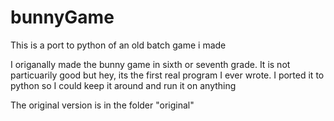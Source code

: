 # bunnyGame
This is a port to python of an old batch game i made

I origanally made the bunny game in sixth or seventh grade.
It is not particuarily good but hey, its the first real program I ever wrote.
I ported it to python so I could keep it around and run it on anything

The original version is in the folder "original"
